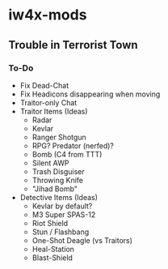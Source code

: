 # iw4x-mods

## Trouble in Terrorist Town

### To-Do

* Fix Dead-Chat
* Fix Headicons disappearing when moving
* Traitor-only Chat
* Traitor Items (Ideas)
  * Radar
  * Kevlar
  * Ranger Shotgun
  * RPG? Predator (nerfed)?
  * Bomb (C4 from TTT)
  * Silent AWP
  * Trash Disguiser
  * Throwing Knife
  * "Jihad Bomb"
* Detective Items (Ideas)
  * Kevlar by default?
  * M3 Super SPAS-12
  * Riot Shield
  * Stun / Flashbang
  * One-Shot Deagle (vs Traitors)
  * Heal-Station
  * Blast-Shield
